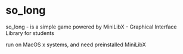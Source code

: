 # so_long

so_long - is a simple game powered by MiniLibX - Graphical Interface Library for students

run on MacOS x systems, and need preinstalled MiniLibX
